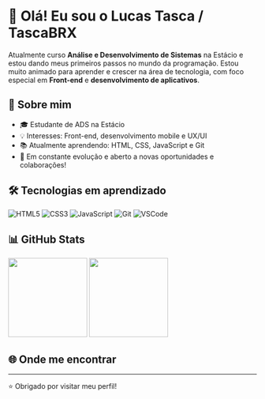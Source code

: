 # 👋 Olá! Eu sou o Lucas Tasca / TascaBRX

Atualmente curso **Análise e Desenvolvimento de Sistemas** na Estácio e estou dando meus primeiros passos no mundo da programação. Estou muito animado para aprender e crescer na área de tecnologia, com foco especial em **Front-end** e **desenvolvimento de aplicativos**.

## 🚀 Sobre mim

- 🎓 Estudante de ADS na Estácio
- 💡 Interesses: Front-end, desenvolvimento mobile e UX/UI
- 📚 Atualmente aprendendo: HTML, CSS, JavaScript e Git
- 🌱 Em constante evolução e aberto a novas oportunidades e colaborações!

## 🛠️ Tecnologias em aprendizado

![HTML5](https://img.shields.io/badge/-HTML5-E34F26?style=flat&logo=html5&logoColor=fff)
![CSS3](https://img.shields.io/badge/-CSS3-1572B6?style=flat&logo=css3&logoColor=fff)
![JavaScript](https://img.shields.io/badge/-JavaScript-F7DF1E?style=flat&logo=javascript&logoColor=000)
![Git](https://img.shields.io/badge/-Git-F05032?style=flat&logo=git&logoColor=fff)
![VSCode](https://img.shields.io/badge/-VSCode-007ACC?style=flat&logo=visual-studio-code&logoColor=fff)

## 📊 GitHub Stats

<div align="left">
  <img height="160em" src="https://github-readme-stats.vercel.app/api?username=lucastasca&show_icons=true&theme=radical" />
  <img height="160em" src="https://github-readme-stats.vercel.app/api/top-langs/?username=lucastasca&layout=compact&theme=radical" />
</div>

## 🌐 Onde me encontrar

<!-- Adicione seus links aqui futuramente -->

<!--
[![LinkedIn](https://img.shields.io/badge/-LinkedIn-0A66C2?style=flat&logo=linkedin&logoColor=white)](https://www.linkedin.com/in/seu-perfil)
[![Email](https://img.shields.io/badge/-Email-D14836?style=flat&logo=gmail&logoColor=white)](mailto:seuemail@exemplo.com)
[![Portfólio](https://img.shields.io/badge/-Portfólio-000?style=flat&logo=google-chrome&logoColor=white)](https://seuportfolio.com)
-->

---

⭐ Obrigado por visitar meu perfil!
